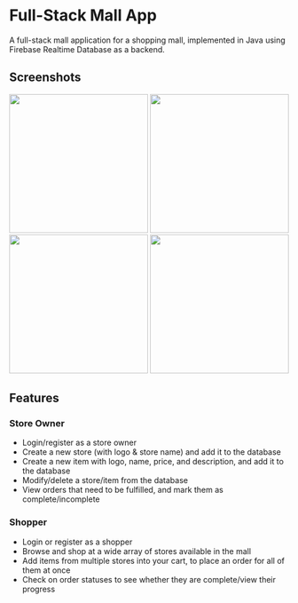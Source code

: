 # Full-Stack Mall App
A full-stack mall application for a shopping mall, implemented in Java using Firebase Realtime Database as a backend.

## Screenshots

<img src="https://github.com/sm0ca/full-stack-mall-app/assets/34463529/161b635c-a05d-4e09-98f9-626b79ade0da" width="250">
<img src="https://github.com/sm0ca/full-stack-mall-app/assets/34463529/3f79929c-34d5-405a-9fa9-e27ee546b1a8" width="250">
<img src="https://github.com/sm0ca/full-stack-mall-app/assets/34463529/2a93d2a1-d28a-409f-9727-0be9a9d6faa3" width="250">
<img src="https://github.com/sm0ca/full-stack-mall-app/assets/34463529/06ca9d80-40e6-42d1-b1be-aed7ad2738aa" width="250">


## Features
### Store Owner
- Login/register as a store owner
- Create a new store (with logo & store name) and add it to the database
- Create a new item with logo, name, price, and description, and add it to the database
- Modify/delete a store/item from the database
- View orders that need to be fulfilled, and mark them as complete/incomplete

### Shopper
- Login or register as a shopper
- Browse and shop at a wide array of stores available in the mall
- Add items from multiple stores into your cart, to place an order for all of them at once
- Check on order statuses to see whether they are complete/view their progress
